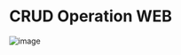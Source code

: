 # CRUD Operation WEB
![image](https://github.com/Zubair1021/CRUD/assets/121050120/1294a0e4-c690-40b0-b612-8f8740c143be)
